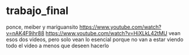 # trabajo_final
ponce, meiber y mariguansito
https://www.youtube.com/watch?v=nAK4F9ihr88
https://www.youtube.com/watch?v=HiXLkL42tMU
vean esos dos videos, pero solo vean lo esencial porque no van a estar viendo todo el video a menos que deseen hacerlo
